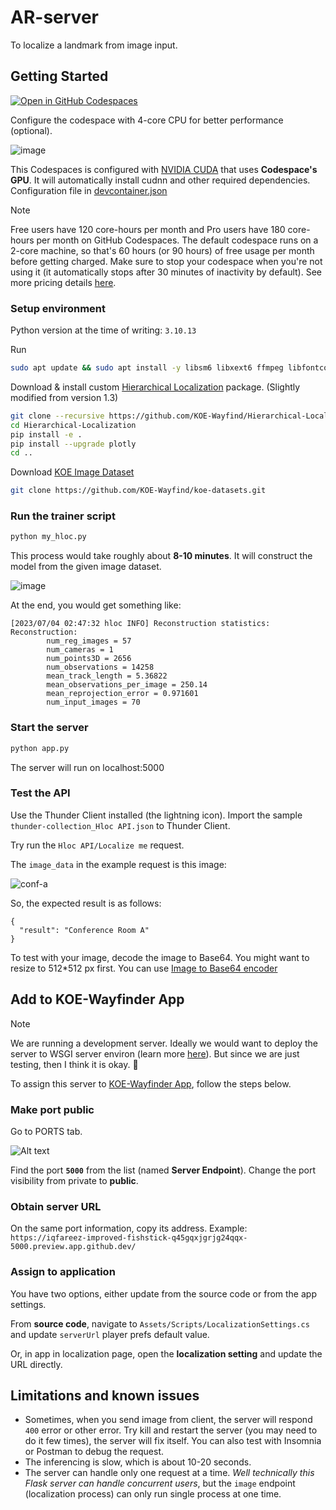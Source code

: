 ﻿# AR-server

To localize a landmark from image input.

## Getting Started

[![Open in GitHub Codespaces](https://github.com/codespaces/badge.svg)](https://codespaces.new/KOE-Wayfind/AR-server)

Configure the codespace with 4-core CPU for better performance (optional).

![image](https://github.com/KOE-Wayfind/AR-server/assets/60868965/c49f32a2-6595-45d7-893a-63deab80c54e)

This Codespaces is configured with [NVIDIA CUDA](https://docs.github.com/en/codespaces/developing-in-codespaces/getting-started-with-github-codespaces-for-machine-learning#configuring-nvidia-cuda-for-your-codespace) that uses **Codespace's GPU**. It will automatically install cudnn and other required dependencies. Configuration file in [devcontainer.json](./.devcontainer/devcontainer.json)

> [!NOTE]
> Free users have 120 core-hours per month and Pro users have 180 core-hours per month on GitHub Codespaces. The default codespace runs on a 2-core machine, so that's 60 hours (or 90 hours) of free usage per month before getting charged. Make sure to stop your codespace when you're not using it (it automatically stops after 30 minutes of inactivity by default). See more pricing details [here](https://docs.github.com/en/billing/managing-billing-for-github-codespaces/about-billing-for-github-codespaces).

### Setup environment

Python version at the time of writing: `3.10.13`

Run

```bash
sudo apt update && sudo apt install -y libsm6 libxext6 ffmpeg libfontconfig1 libxrender1 libgl1-mesa-glx
```

Download & install custom [Hierarchical Localization](https://github.com/KOE-Wayfind/Hierarchical-Localization) package. (Slightly modified from version 1.3)

```bash
git clone --recursive https://github.com/KOE-Wayfind/Hierarchical-Localization
cd Hierarchical-Localization
pip install -e .
pip install --upgrade plotly
cd ..
```

Download [KOE Image Dataset](https://github.com/KOE-Wayfind/koe-datasets)

```bash
git clone https://github.com/KOE-Wayfind/koe-datasets.git
```

### Run the trainer script

```bash
python my_hloc.py
```

This process would take roughly about **8-10 minutes**. It will construct the model from the given image dataset. 

![image](https://github.com/KOE-Wayfind/AR-server/assets/60868965/f26b74e4-948a-4244-8a5b-d8b7c1535bb2)

At the end, you would get something like:
```console
[2023/07/04 02:47:32 hloc INFO] Reconstruction statistics:
Reconstruction:
        num_reg_images = 57
        num_cameras = 1
        num_points3D = 2656
        num_observations = 14258
        mean_track_length = 5.36822
        mean_observations_per_image = 250.14
        mean_reprojection_error = 0.971601
        num_input_images = 70
```

### Start the server

```bash
python app.py
```

The server will run on localhost:5000

### Test the API

Use the Thunder Client installed (the lightning icon). Import the sample `thunder-collection_Hloc API.json` to Thunder Client.

Try run the `Hloc API/Localize me` request.

The `image_data` in the example request is this image:

![conf-a](https://github.com/KOE-Wayfind/AR-server/assets/60868965/846b38be-542e-4565-b16f-9bdd33cfa18c)

So, the expected result is as follows:

```
{
  "result": "Conference Room A"
}
```

To test with your image, decode the image to Base64. You might want to resize to 512*512 px first. You can use [Image to Base64 encoder](https://base64.guru/converter/encode/image)

## Add to KOE-Wayfinder App

> [!NOTE]
> We are running a development server. Ideally we would want to deploy the server to WSGI server environ (learn more [here](https://flask.palletsprojects.com/en/2.3.x/deploying/)). But since we are just testing, then I think it is okay. 🙈

To assign this server to [KOE-Wayfinder App](https://github.com/KOE-Wayfind/KOE-Wayfinder-App), follow the steps below.

### Make port public

Go to PORTS tab.

![Alt text](https://github.com/KOE-Wayfind/AR-server/assets/60868965/2cf3e9e2-24f9-4170-aef0-e8345c6fcb27)

Find the port **`5000`** from the list (named **Server Endpoint**). Change the port visibility from private to **public**.

### Obtain server URL

On the same port information, copy its address. Example: `https://iqfareez-improved-fishstick-q45gqxjgrjg24qqx-5000.preview.app.github.dev/`

### Assign to application

You have two options, either update from the source code or from the app settings.

From **source code**, navigate to `Assets/Scripts/LocalizationSettings.cs` and update `serverUrl` player prefs default value.
 
Or, in app in localization page, open the **localization setting** and update the URL directly.

## Limitations and known issues

- Sometimes, when you send image from client, the server will respond `400` error or other error. Try kill and restart the server (you may need to do it few times), the server will fix itself. You can also test with Insomnia or Postman to debug the request.
- The inferencing is slow, which is about 10-20 seconds.
- The server can handle only one request at a time. _Well technically this Flask server can handle concurrent users_, but the `image` endpoint (localization process) can only run single process at one time.
